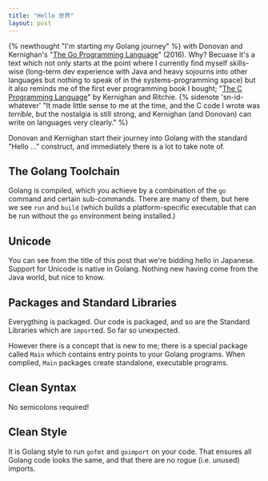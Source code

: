 ```yaml
---
title: "Hello 世界"
layout: post
---
```

{% newthought "I'm starting my Golang journey" %} with Donovan and Kernighan's "[The Go Programming Language](https://www.gopl.io/)" (2016).  Why? Becuase it's a text which not only starts at the point where I currently find myself skills-wise (long-term dev experience with Java and heavy sojourns into other languages but nothing to speak of in the systems-programming space) but it also reminds me of the first ever programming book I bought; "[The C Programming Language](https://www.cprogramming.com/books/ritchie.html)" by Kernighan and Ritchie.  {% sidenote 'sn-id-whatever' "It made little sense to me at the time, and the C code I wrote was _terrible_, but the nostalgia is still strong, and Kernighan (and Donovan) can write on languages very clearly." %}

Donovan and Kernighan start their journey into Golang with the standard "Hello ..." construct, and immediately there is a lot to take note of.

## The Golang Toolchain
Golang is compiled, which you achieve by a combination of the `go` command and certain sub-commands.  There are many of them, but here we see `run` and `build` (which builds a platform-specific executable that can be run without the `go` environment being installed.)

## Unicode
You can see from the title of this post that we're bidding hello in Japanese.  Support for Unicode is native in Golang.  Nothing new having come from the Java world, but nice to know.

## Packages and Standard Libraries
Everygthing is packaged.  Our code is packaged, and so are the Standard Libraries which are `import`ed.  So far so unexpected. 

However there is a concept that is new to me; there is a special package called `Main` which contains entry points to your Golang programs. When complied, `Main` packages create standalone, executable programs.

## Clean Syntax
No semicolons required!

## Clean Style
It is Golang style to run `gofmt` and `goimport` on your code.  That ensures all Golang code looks the same, and that there are no rogue (i.e. unused) imports.